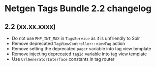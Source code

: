 Netgen Tags Bundle 2.2 changelog
================================

2.2 (xx.xx.xxxx)
----------------

* Do not use `PHP_INT_MAX` in `TagsService` as it is unfriendly to Solr
* Remove deprecated `TagViewController::viewTag` action
* Remove setting the deprecated `pager` variable into tag view template
* Remove injecting deprecated `tagId` variable into tag view template
* Use `UrlGeneratorInterface` constants in tag router
